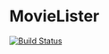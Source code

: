 # MovieLister

[![Build Status](https://app.bitrise.io/app/ffe8c9cd341cda21/status.svg?token=fqNRGBuHotXtuvJDNmeEGA&branch=master)](https://app.bitrise.io/app/ffe8c9cd341cda21)
